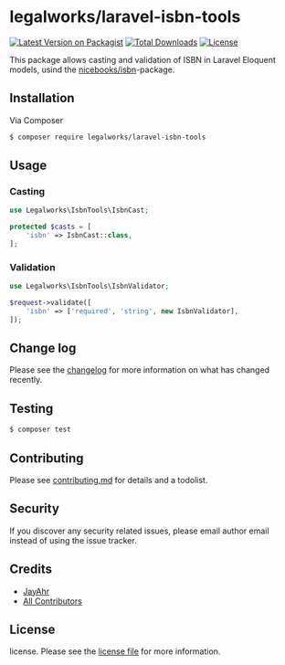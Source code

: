# legalworks/laravel-isbn-tools

[![Latest Version on Packagist][ico-version]][link-packagist]
[![Total Downloads][ico-downloads]][link-downloads]
[![License](https://img.shields.io/badge/license-MIT-blue.svg)](http://opensource.org/licenses/MIT)

This package allows casting and validation of ISBN in Laravel Eloquent models, usind the [nicebooks/isbn](https://github.com/nicebooks-com/isbn)-package.

## Installation

Via Composer

``` bash
$ composer require legalworks/laravel-isbn-tools
```

## Usage

### Casting

``` php
use Legalworks\IsbnTools\IsbnCast;

protected $casts = [
    'isbn' => IsbnCast::class,
];
```

### Validation

``` php
use Legalworks\IsbnTools\IsbnValidator;

$request->validate([
    'isbn' => ['required', 'string', new IsbnValidator],
]);
```

## Change log

Please see the [changelog](changelog.md) for more information on what has changed recently.

## Testing

``` bash
$ composer test
```

## Contributing

Please see [contributing.md](contributing.md) for details and a todolist.

## Security

If you discover any security related issues, please email author email instead of using the issue tracker.

## Credits

- [JayAhr][link-author]
- [All Contributors][link-contributors]

## License

license. Please see the [license file](license.md) for more information.

[ico-version]: https://img.shields.io/packagist/v/legalworks/laravelisbntools.svg?style=flat-square
[ico-downloads]: https://img.shields.io/packagist/dt/legalworks/laravelisbntools.svg?style=flat-square
[ico-travis]: https://img.shields.io/travis/legalworks/laravelisbntools/master.svg?style=flat-square
[ico-styleci]: https://styleci.io/repos/12345678/shield

[link-packagist]: https://packagist.org/packages/legalworks/laravel-isbn-tools
[link-downloads]: https://packagist.org/packages/legalworks/laravel-isbn-tools
[link-author]: https://github.com/legalworks
[link-contributors]: ../../contributors
